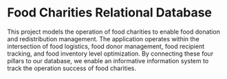 # Food Charities Relational Database
This project models the operation of food charities to enable food donation and redistribution management. The application operates within the intersection of food logistics, food donor management, food recipient tracking, and food inventory level optimization. By connecting these four pillars to our database, we enable an informative information system to track the operation success of food charities.
